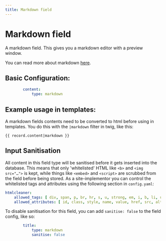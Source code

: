 ```yaml
---
title: Markdown field
---
```

Markdown field
==============

A markdown field. This gives you a markdown editor with a preview window.

You can read more about markdown [here](http://daringfireball.net/projects/markdown/).

## Basic Configuration:

```yaml
        content:
            type: markdown
```

## Example usage in templates:

A markdown fields contents need to be converted to html before using in
templates. You do this with the `|markdown` filter in twig, like this:

```twig
{{ record.content|markdown }}
```

## Input Sanitisation

All content in this field type will be sanitised before it gets inserted into
the database. This means that only 'whitelisted' HTML like `<b>` and
`<img src="…">` is kept, while things like `<embed>` and `<script>` are scrubbed
from the field before being stored. As a site-implementor you can control the
whitelisted tags and attributes using the following section in `config.yaml`:

```yaml
htmlcleaner:
    allowed_tags: [ div, span, p, br, hr, s, u, strong, em, i, b, li, ul, ol, …, … ]
    allowed_attributes: [ id, class, style, name, value, href, src, alt, title, …, … ]
```

To disable sanitisation for this field, you can add `sanitise: false` to the field config, like so:

```yaml
        title:
            type: markdown
            sanitise: false
```
